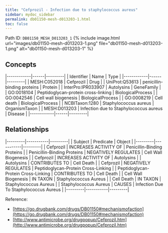 ```yaml
---
title: "Cefprozil - Infection due to staphylococcus aureus"
sidebar: mydoc_sidebar
permalink: db01150-mesh-d013203-1.html
toc: false 
---
```



Path ID: `DB01150_MESH_D013203_1`
{% include image.html url="images/db01150-mesh-d013203-1.png" file="db01150-mesh-d013203-1.png" alt="db01150-mesh-d013203-1" %}

## Concepts

|------------|------|---------|
| Identifier | Name | Type    |
|------------|------|---------|
| MESH:C052018 | Cefprozil | Drug |
| UniProt:Q53613 | penicillin-binding proteins | Protein |
| InterPro:IPR033907 | Autolysins | GeneFamily |
| GO:0018104 | Peptidoglycan-protein cross-linking | BiologicalProcess |
| GO:0042546 | Cell wall biogenesis | BiologicalProcess |
| GO:0008219 | Cell death | BiologicalProcess |
| NCBITaxon:1280 | Staphylococcus aureus | OrganismTaxon |
| MESH:D013203 | Infection due to Staphylococcus aureus | Disease |
|------------|------|---------|

## Relationships

|---------|-----------|---------|
| Subject | Predicate | Object  |
|---------|-----------|---------|
| Cefprozil | INCREASES ACTIVITY OF | Penicillin-Binding Proteins |
| Penicillin-Binding Proteins | NEGATIVELY REGULATES | Cell Wall Biogenesis |
| Cefprozil | INCREASES ACTIVITY OF | Autolysins |
| Autolysins | CONTRIBUTES TO | Cell Death |
| Cefprozil | NEGATIVELY REGULATES | Peptidoglycan-Protein Cross-Linking |
| Peptidoglycan-Protein Cross-Linking | CONTRIBUTES TO | Cell Death |
| Cell Wall Biogenesis | IN TAXON | Staphylococcus Aureus |
| Cell Death | IN TAXON | Staphylococcus Aureus |
| Staphylococcus Aureus | CAUSES | Infection Due To Staphylococcus Aureus |
|---------|-----------|---------|

Reference: 
  - [https://go.drugbank.com/drugs/DB01150#mechanismofaction](https://go.drugbank.com/drugs/DB01150#mechanismofaction)
  - [http://www.antimicrobe.org/drugpopup/Cefprozil.htm](http://www.antimicrobe.org/drugpopup/Cefprozil.htm)
